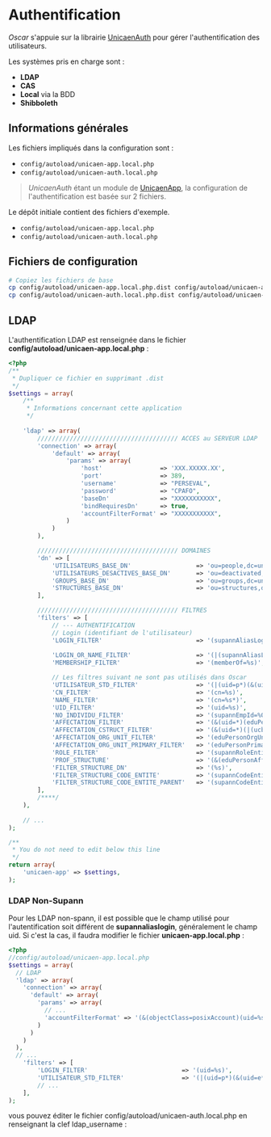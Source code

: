 # Authentification

*Oscar* s'appuie sur la librairie  [UnicaenAuth](https://git.unicaen.fr/lib/unicaen/auth) pour gérer l'authentification des utilisateurs. 

Les systèmes pris en charge sont : 

 - **LDAP**
 - **CAS**
 - **Local** via la BDD
 - **Shibboleth**

## Informations générales

Les fichiers impliqués dans la configuration sont : 

 - `config/autoload/unicaen-app.local.php`
 - `config/autoload/unicaen-auth.local.php`

> *UnicaenAuth* étant un module de [UnicaenApp](https://git.unicaen.fr/lib/unicaen/app), la configuration de l'authentification est basée sur 2 fichiers.

Le dépôt initiale contient des fichiers d'exemple.

- `config/autoload/unicaen-app.local.php`
- `config/autoload/unicaen-auth.local.php`

## Fichiers de configuration

```bash
# Copiez les fichiers de base
cp config/autoload/unicaen-app.local.php.dist config/autoload/unicaen-app.local.php
cp config/autoload/unicaen-auth.local.php.dist config/autoload/unicaen-auth.local.php
```

## LDAP

L'authentification LDAP est renseignée dans le fichier **config/autoload/unicaen-app.local.php** :

```php
<?php
/**
 * Dupliquer ce fichier en supprimant .dist
 */
$settings = array(
    /**
     * Informations concernant cette application
     */
    
    'ldap' => array(
        /////////////////////////////////////// ACCES au SERVEUR LDAP
        'connection' => array(
            'default' => array(
                'params' => array(
                    'host'                => 'XXX.XXXXX.XX',
                    'port'                => 389,
                    'username'            => "PERSEVAL",
                    'password'            => "CPAFO",
                    'baseDn'              => "XXXXXXXXXXX",
                    'bindRequiresDn'      => true,
                    'accountFilterFormat' => "XXXXXXXXXXX",
                )
            )
        ),

        /////////////////////////////////////// DOMAINES
        'dn' => [
            'UTILISATEURS_BASE_DN'                  => 'ou=people,dc=unicaen,dc=fr',
            'UTILISATEURS_DESACTIVES_BASE_DN'       => 'ou=deactivated,dc=unicaen,dc=fr',
            'GROUPS_BASE_DN'                        => 'ou=groups,dc=unicaen,dc=fr',
            'STRUCTURES_BASE_DN'                    => 'ou=structures,dc=unicaen,dc=fr',
        ],

        /////////////////////////////////////// FILTRES
        'filters' => [
            // --- AUTHENTIFICATION
            // Login (identifiant de l'utilisateur)
            'LOGIN_FILTER'                          => '(supannAliasLogin=%s)',
            
            'LOGIN_OR_NAME_FILTER'                  => '(|(supannAliasLogin=%s)(cn=%s*))',
            'MEMBERSHIP_FILTER'                     => '(memberOf=%s)',

            // Les filtres suivant ne sont pas utilisés dans Oscar
            'UTILISATEUR_STD_FILTER'                => '(|(uid=p*)(&(uid=e*)(eduPersonAffiliation=student)))',
            'CN_FILTER'                             => '(cn=%s)',
            'NAME_FILTER'                           => '(cn=%s*)',
            'UID_FILTER'                            => '(uid=%s)',
            'NO_INDIVIDU_FILTER'                    => '(supannEmpId=%08s)',
            'AFFECTATION_FILTER'                    => '(&(uid=*)(eduPersonOrgUnitDN=%s))',
            'AFFECTATION_CSTRUCT_FILTER'            => '(&(uid=*)(|(ucbnSousStructure=%s;*)(supannAffectation=%s;*)))',
            'AFFECTATION_ORG_UNIT_FILTER'           => '(eduPersonOrgUnitDN=%s)',
            'AFFECTATION_ORG_UNIT_PRIMARY_FILTER'   => '(eduPersonPrimaryOrgUnitDN=%s)',
            'ROLE_FILTER'                           => '(supannRoleEntite=[role={SUPANN}%s][type={SUPANN}%s][code=%s]*)',
            'PROF_STRUCTURE'                        => '(&(eduPersonAffiliation=teacher)(eduPersonOrgUnitDN=%s))',
            'FILTER_STRUCTURE_DN'		            => '(%s)',
            'FILTER_STRUCTURE_CODE_ENTITE'	        => '(supannCodeEntite=%s)',
            'FILTER_STRUCTURE_CODE_ENTITE_PARENT'   => '(supannCodeEntiteParent=%s)',
        ],
        /****/
    ),
    
    // ...
);

/**
 * You do not need to edit below this line
 */
return array(
    'unicaen-app' => $settings,
);
```

### LDAP Non-Supann

Pour les LDAP non-spann, il est possible que le champ utilisé pour l'autentification soit différent de **supannaliaslogin**, généralement le champ uid. Si c'est la cas, il faudra modifier le fichier **unicaen-app.local.php** : 

```php
<?php
//config/autoload/unicaen-app.local.php
$settings = array(
  // LDAP    
  'ldap' => array(
    'connection' => array(
      'default' => array(
        'params' => array(
          // ...
          'accountFilterFormat' => '(&(objectClass=posixAccount)(uid=%s))',
        )
      )
    )
  ),
  // ...
    'filters' => [
        'LOGIN_FILTER'                          => '(uid=%s)',
        'UTILISATEUR_STD_FILTER'                => '(|(uid=p*)(&(uid=e*)(eduPersonAffiliation=student)))',
        // ...
    ],
);
```

vous pouvez éditer le fichier config/autoload/unicaen-auth.local.php en renseignant la clef ldap_username :